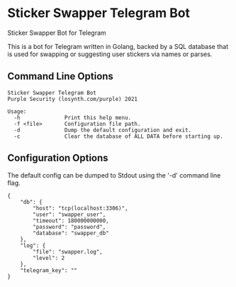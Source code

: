 # Sticker Swapper Telegram Bot

Sticker Swapper Bot for Telegram

This is a bot for Telegram written in Golang, backed by a SQL database that is used for swapping or suggesting user
stickers via names or parses.

## Command Line Options

```[text]
Sticker Swapper Telegram Bot
Purple Security (losynth.com/purple) 2021

Usage:
  -h              Print this help menu.
  -f <file>       Configuration file path.
  -d              Dump the default configuration and exit.
  -c              Clear the database of ALL DATA before starting up.
```

## Configuration Options

The default config can be dumped to Stdout using the '-d' command line flag.

```[json]
{
    "db": {
        "host": "tcp(localhost:3306)",
        "user": "swapper_user",
        "timeout": 180000000000,
        "password": "password",
        "database": "swapper_db"
    },
    "log": {
        "file": "swapper.log",
        "level": 2
    },
    "telegram_key": ""
}
```
